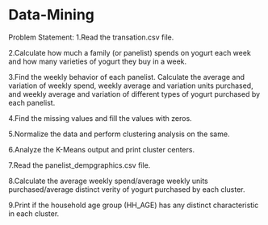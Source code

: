 # Data-Mining

Problem Statement:
1.Read the transation.csv file.

2.Calculate how much a family (or panelist) spends on yogurt each week and how many varieties of yogurt they buy in a week.

3.Find the weekly behavior of each panelist. Calculate the average and variation of weekly spend, weekly average and variation units purchased, and weekly average and variation of different types of yogurt purchased by each panelist.

4.Find the missing values and fill the values with zeros.

5.Normalize the data and perform clustering analysis on the same.

6.Analyze the K-Means output and print cluster centers.

7.Read the panelist_dempgraphics.csv file.

8.Calculate the average weekly spend/average weekly units purchased/average distinct verity of yogurt purchased by each cluster.

9.Print if the household age group (HH_AGE) has any distinct characteristic in each cluster.
